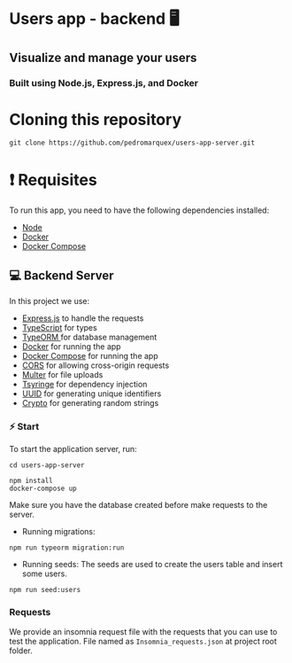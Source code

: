 <h1> Users app - backend 🖥 </h1>

<h2>
    Visualize and manage your users
</h2>

<h3>
  Built using Node.js, Express.js, and Docker
</h3>

# Cloning this repository

```
git clone https://github.com/pedromarquex/users-app-server.git
```


# ❗️ Requisites

To run this app, you need to have the following dependencies installed:
- [Node](https://nodejs.org/en/)
- [Docker](https://www.docker.com/)
- [Docker Compose](https://docs.docker.com/compose/install/)

## 💻 Backend Server

<p>
  In this project we use:
</p>

- [Express.js](https://expressjs.com/) to handle the requests
- [TypeScript](https://www.typescriptlang.org/) for types
- [TypeORM ](https://typeorm.io/) for database management
- [Docker](https://www.docker.com/) for running the app
- [Docker Compose](https://docs.docker.com/compose/overview/) for running the app
- [CORS](https://enable-cors.org/) for allowing cross-origin requests
- [Multer](https://www.npmjs.com/package/multer) for file uploads
- [Tsyringe](https://www.npmjs.com/package/tsyringe) for dependency injection
- [UUID](https://www.npmjs.com/package/uuid) for generating unique identifiers
- [Crypto](https://www.npmjs.com/package/crypto) for generating random strings

### ⚡️ Start

To start the application server, run:

```
cd users-app-server

npm install
docker-compose up
```

Make sure you have the database created before make requests to the server.

- Running migrations:

```
npm run typeorm migration:run
```

- Running seeds:
  The seeds are used to create the users table and insert some users.

```
npm run seed:users
```


### Requests

We provide an insomnia request file with the requests that you can use to test the application.
File named as `Insomnia_requests.json` at project root folder.

